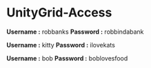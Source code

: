 # UnityGrid-Access
**Username :** robbanks
**Password :** robbindabank

**Username :** kitty
**Password :** ilovekats

**Username :** bob
**Password :** boblovesfood
